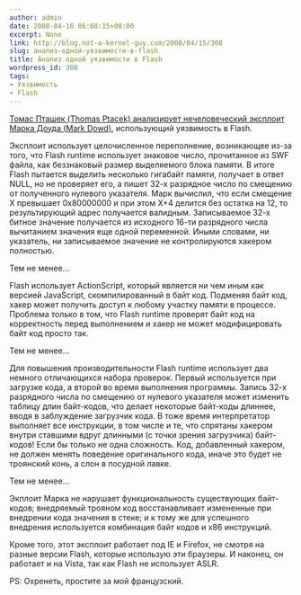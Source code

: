 ```yaml
---
author: admin
date: 2008-04-16 06:08:15+00:00
excerpt: None
link: http://blog.not-a-kernel-guy.com/2008/04/15/308
slug: анализ-одной-уязвимости-в-flash
title: Анализ одной уязвимости в Flash
wordpress_id: 308
tags:
- Уязвимость
- Flash
---
```


[Томас Пташек (Thomas Ptacek) анализирует нечеловеческий эксплоит Марка Доуда (Mark Dowd)](http://www.matasano.com/log/1032/this-new-vulnerability-dowds-inhuman-flash-exploit/), использующий уязвимость в Flash. 

Эксплоит использует целочисленное переполнение, возникающее из-за того, что Flash runtime использует знаковое число, прочитанное из SWF файла, как беззнаковый размер выделяемого блока памяти. В итоге Flash пытается выделить несколько гигабайт памяти, получает в ответ NULL, но не проверяет его, а пишет 32-х разрядное число по смещению от полученного нулевого указателя. Марк вычислил, что если смещение X превышает 0x80000000 и при этом X+4 делится без остатка на 12, то результирующий адрес получается валидным. Записываемое 32-х битное значение получается из исходного 16-ти разрядного числа вычитанием значения еще одной переменной. Иными словами, ни указатель, ни записываемое значение не контролируются хакером полностью.

Тем не менее…

Flash использует ActionScript, который является ни чем иным как версией JavaScript, скомпилированный в байт код. Подменяя байт код, хакер может получить доступ к любому участку памяти в процессе. Проблема только в том, что Flash runtime проверят байт код на корректность перед выполнением и хакер не может модифицировать байт код просто так.

Тем не менее…

Для повышения производительности Flash runtime использует два немного отличающихся набора проверок. Первый используется при загрузке кода, а второй во время выполнения программы. Запись 32-х разрядного числа по смещению от нулевого указателя может изменить таблицу длин байт-кодов, что делает некоторые байт-коды длиннее, вводя в заблуждение загрузчик кода. В тоже время интерпретатор выполняет все инструкции, в том числе и те, что спрятаны хакером внутри ставшими вдруг длинными (с точки зрения загрузчика) байт-кодов! Если бы только не одна сложность. Код, добавленный хакером, не должен менять поведение оригинального кода, иначе это будет не троянский конь, а слон в посудной лавке.

Тем не менее…

Экплоит Марка не нарушает функциональность существующих байт-кодов; внедряемый трояном код восстанавливает измененные при внедрении кода значения в стеке; и к тому же для успешного внедрения используется комбинация байт кодов и x86 инструкций.

Кроме того, этот эксплоит работает под IE и Firefox, не смотря на разные версии Flash, которые использую эти браузеры. И наконец, он работает и на Vista, так как Flash не использует ASLR.

PS: Охренеть, простите за мой французский.
